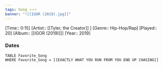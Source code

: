```yaml
---
tags: Song ⭐⭐⭐ 
banner: "![[IGOR (2019).jpg]]"
---
```

[Time:: 0:15]
[Artist:: [[Tyler, the Creator]] ]
[Genre:: Hip-Hop/Rap]
[Played:: 20]
[Album:: [[IGOR (2019)]]]
[Year:: 2019]
### Dates
````dataview
TABLE Favorite_Song
WHERE Favorite_Song = [[EXACTLY WHAT YOU RUN FROM YOU END UP CHASING]]
````